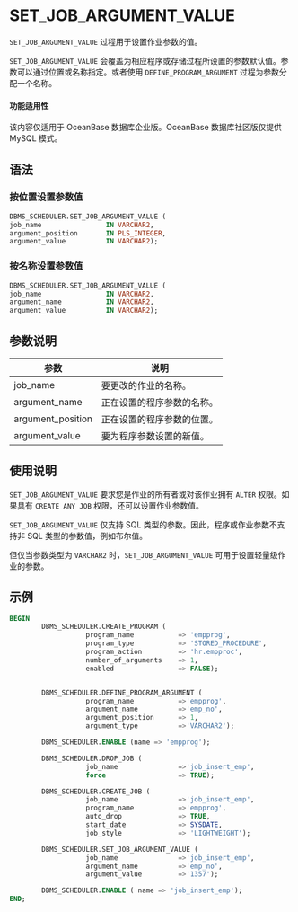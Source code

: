# SET_JOB_ARGUMENT_VALUE 

`SET_JOB_ARGUMENT_VALUE` 过程用于设置作业参数的值。

`SET_JOB_ARGUMENT_VALUE` 会覆盖为相应程序或存储过程所设置的参数默认值。参数可以通过位置或名称指定。或者使用 `DEFINE_PROGRAM_ARGUMENT` 过程为参数分配一个名称。

  <main id="notice" >
    <h4>功能适用性</h4>
    <p>该内容仅适用于 OceanBase 数据库企业版。OceanBase 数据库社区版仅提供 MySQL 模式。</p>
  </main>

## 语法 

### 按位置设置参数值 

```sql
DBMS_SCHEDULER.SET_JOB_ARGUMENT_VALUE (
job_name                IN VARCHAR2,
argument_position       IN PLS_INTEGER,
argument_value          IN VARCHAR2);
```

### 按名称设置参数值 

```sql
DBMS_SCHEDULER.SET_JOB_ARGUMENT_VALUE (
job_name                IN VARCHAR2,
argument_name           IN VARCHAR2,
argument_value          IN VARCHAR2);
```

## 参数说明 

|        参数         |      说明       |
|-------------------|---------------|
| job_name          | 要更改的作业的名称。    |
| argument_name     | 正在设置的程序参数的名称。 |
| argument_position | 正在设置的程序参数的位置。 |
| argument_value    | 要为程序参数设置的新值。  |

## 使用说明 

`SET_JOB_ARGUMENT_VALUE` 要求您是作业的所有者或对该作业拥有 `ALTER` 权限。如果具有 `CREATE ANY JOB` 权限，还可以设置作业参数值。

`SET_JOB_ARGUMENT_VALUE` 仅支持 SQL 类型的参数。因此，程序或作业参数不支持非 SQL 类型的参数值，例如布尔值。

但仅当参数类型为 `VARCHAR2` 时，`SET_JOB_ARGUMENT_VALUE` 可用于设置轻量级作业的参数。

## 示例 

```sql
BEGIN
        DBMS_SCHEDULER.CREATE_PROGRAM (
                   program_name           => 'empprog',
                   program_type           => 'STORED_PROCEDURE',
                   program_action         => 'hr.empproc',
                   number_of_arguments    => 1,
                   enabled                => FALSE);


        DBMS_SCHEDULER.DEFINE_PROGRAM_ARGUMENT (
                   program_name           =>'empprog',
                   argument_name          =>'emp_no',
                   argument_position      => 1,
                   argument_type          =>'VARCHAR2');

        DBMS_SCHEDULER.ENABLE (name => 'empprog');

        DBMS_SCHEDULER.DROP_JOB (
                   job_name               =>'job_insert_emp', 
                   force                  => TRUE);

        DBMS_SCHEDULER.CREATE_JOB (
                   job_name               =>'job_insert_emp',
                   program_name           =>'empprog',
                   auto_drop              => TRUE,
                   start_date             => SYSDATE,
                   job_style              => 'LIGHTWEIGHT');

        DBMS_SCHEDULER.SET_JOB_ARGUMENT_VALUE (
                   job_name               =>'job_insert_emp',
                   argument_name          =>'emp_no',
                   argument_value         =>'1357');

        DBMS_SCHEDULER.ENABLE ( name => 'job_insert_emp'); 
END;
```